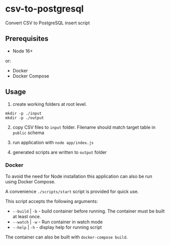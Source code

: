 # csv-to-postgresql
Convert CSV to PostgreSQL insert script

## Prerequisites
- Node 16+

or:

- Docker
- Docker Compose

## Usage

1. create working folders at root level.

```
mkdir -p ./input
mkdir -p ./output
```

2. copy CSV files to `input` folder.  Filename should match target table in `public` schema

3. run application with `node app/index.js`

4. generated scripts are written to `output` folder

### Docker
To avoid the need for Node installation this application can also be run using Docker Compose.


A convenience `./scripts/start` script is provided for quick use.

This script accepts the following arguments:

- `--build` | `-b` - build container before running.  The container must be built at least once.
- `--watch` | `-w` - Run container in watch mode
- `--help` | `-h` - display help for running script

The container can also be built with `docker-compose build`.
